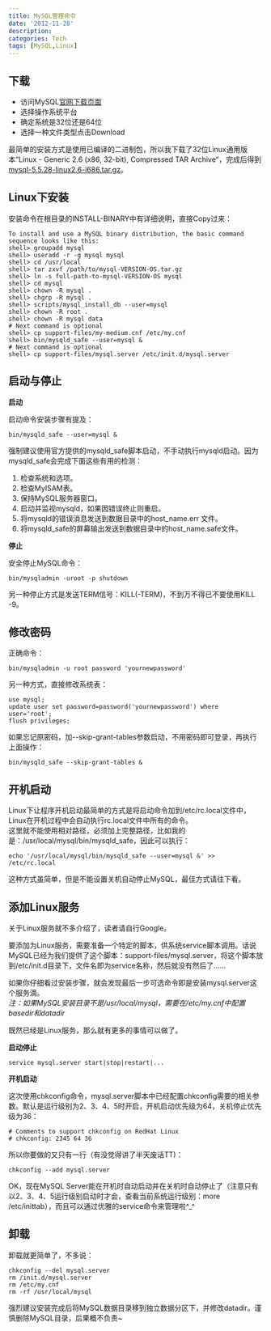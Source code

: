 ```yaml
---
title: MySQL管理命令
date: '2012-11-28'
description:
categories: Tech
tags: [MySQL,Linux]
---
```

下载
----

- 访问MySQL[官网下载页面][download_page]  
- 选择操作系统平台  
- 确定系统是32位还是64位  
- 选择一种文件类型点击Download

最简单的安装方式是使用已编译的二进制包，所以我下载了32位Linux通用版本“Linux - Generic 2.6 (x86, 32-bit), Compressed TAR Archive”，完成后得到[mysql-5.5.28-linux2.6-i686.tar.gz][mysql_55tgz]。

Linux下安装
----------

安装命令在根目录的INSTALL-BINARY中有详细说明，直接Copy过来：

	To install and use a MySQL binary distribution, the basic command sequence looks like this:
	shell> groupadd mysql
	shell> useradd -r -g mysql mysql
	shell> cd /usr/local
	shell> tar zxvf /path/to/mysql-VERSION-OS.tar.gz
	shell> ln -s full-path-to-mysql-VERSION-OS mysql
	shell> cd mysql
	shell> chown -R mysql .
	shell> chgrp -R mysql .
	shell> scripts/mysql_install_db --user=mysql
	shell> chown -R root .
	shell> chown -R mysql data
	# Next command is optional
	shell> cp support-files/my-medium.cnf /etc/my.cnf
	shell> bin/mysqld_safe --user=mysql &
	# Next command is optional
	shell> cp support-files/mysql.server /etc/init.d/mysql.server

启动与停止
---------

**启动**

启动命令安装步骤有提及：
  
	bin/mysqld_safe --user=mysql &  

强制建议使用官方提供的mysqld\_safe脚本启动，不手动执行mysqld启动。因为mysqld_safe会完成下面这些有用的检测：

1. 检查系统和选项。
2. 检查MyISAM表。
3. 保持MySQL服务器窗口。
4. 启动并监视mysqld，如果因错误终止则重启。
5. 将mysqld的错误消息发送到数据目录中的host_name.err 文件。
6. 将mysqld\_safe的屏幕输出发送到数据目录中的host_name.safe文件。

**停止**

安全停止MySQL命令：

	bin/mysqladmin -uroot -p shutdown

另一种停止方式是发送TERM信号：KILL(-TERM)，不到万不得已不要使用KILL -9。

修改密码
-------

正确命令：

	bin/mysqladmin -u root password 'yournewpassword'

另一种方式，直接修改系统表：

	use mysql;
	update user set password=password('yournewpassword') where user='root';
	flush privileges;

如果忘记原密码，加--skip-grant-tables参数启动，不用密码即可登录，再执行上面操作：
  
	bin/mysqld_safe --skip-grant-tables &

开机启动
-------

Linux下让程序开机启动最简单的方式是将启动命令加到/etc/rc.local文件中，Linux在开机过程中会自动执行rc.local文件中所有的命令。  
这里就不能使用相对路径，必须加上完整路径，比如我的是：/usr/local/mysql/bin/mysqld_safe，因此可以执行：

	echo '/usr/local/mysql/bin/mysqld_safe --user=mysql &' >> /etc/rc.local

这种方式虽简单，但是不能设置关机自动停止MySQL，最佳方式请往下看。

添加Linux服务
------------

关于Linux服务就不多介绍了，读者请自行Google。
 
要添加为Linux服务，需要准备一个特定的脚本，供系统service脚本调用。话说MySQL已经为我们提供了这个脚本：support-files/mysql.server，将这个脚本放到/etc/init.d目录下，文件名即为service名称，然后就没有然后了……

如果你仔细看过安装步骤，就会发现最后一步可选命令即是安装mysql.server这个服务滴。  
*注：如果MySQL安装目录不是/usr/local/mysql，需要在/etc/my.cnf中配置basedir和datadir*

既然已经是Linux服务，那么就有更多的事情可以做了。

**启动停止**

	service mysql.server start|stop|restart|...

**开机启动**

这次使用chkconfig命令，mysql.server脚本中已经配置chkconfig需要的相关参数。默认是运行级别为2、3、4、5时开启，开机启动优先级为64，关机停止优先级为36：

	# Comments to support chkconfig on RedHat Linux
	# chkconfig: 2345 64 36

所以你要做的又只有一行（有没觉得讲了半天废话TT)：

	chkconfig --add mysql.server

OK，现在MySQL Server能在开机时自动启动并在关机时自动停止了（注意只有以2、3、4、5运行级别启动时才会，查看当前系统运行级别：more /etc/inittab），而且可以通过优雅的service命令来管理啦^_^

卸载
---

卸载就更简单了，不多说：

	chkconfig --del mysql.server
	rm /init.d/mysql.server
	rm /etc/my.cnf
	rm -rf /usr/local/mysql

强烈建议安装完成后将MySQL数据目录移到独立数据分区下，并修改datadir。谨慎删除MySQL目录，后果概不负责~


[download_page]: http://dev.mysql.com/downloads/mysql/#downloads
[mysql_55tgz]: http://cdn.mysql.com/Downloads/MySQL-5.5/mysql-5.5.28-linux2.6-i686.tar.gz